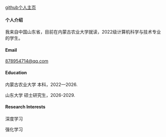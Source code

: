 

[github个人主页](https://github.com/zhongzhengli13)



#### 个人介绍

我来自中国山东省，目前在内蒙古农业大学就读，2022级计算机科学与技术专业的学生。

#### Email
878954714@qq.com

#### Education
内蒙古农业大学 本科，2022—2026.

山东大学 硕士研究生，2026-2029.

#### Research Interests
深度学习 

强化学习
